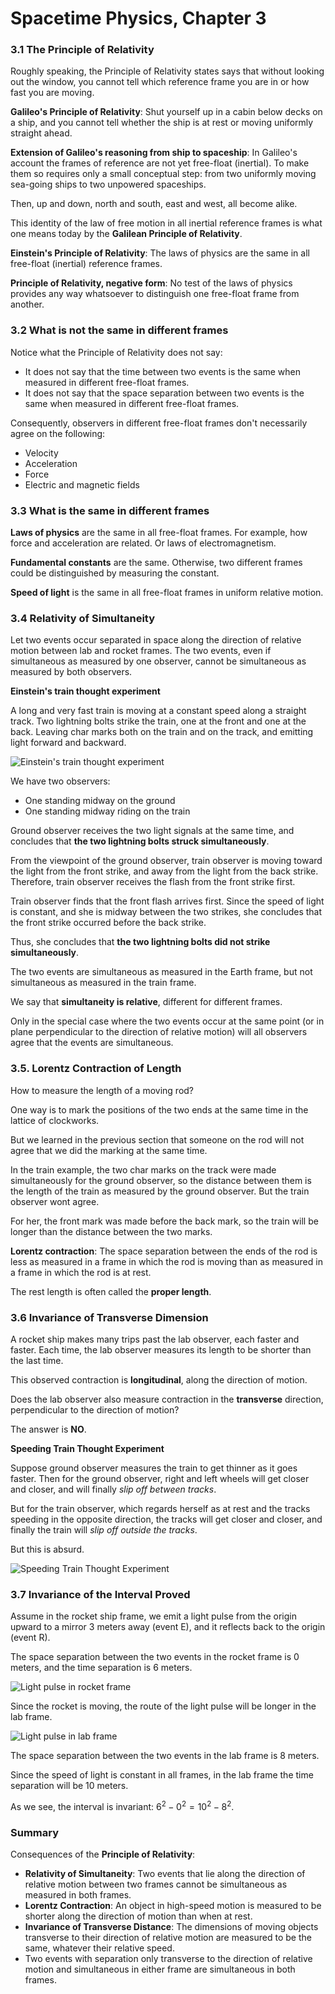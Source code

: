 # Spacetime Physics, Chapter 3

### 3.1 The Principle of Relativity

Roughly speaking, the Principle of Relativity states says that without looking out
the window, you cannot tell which reference frame you are in or how fast you are moving.

**Galileo's Principle of Relativity**: Shut yourself up in a cabin below decks on a
ship, and you cannot tell whether the ship is at rest or moving uniformly straight
ahead.

**Extension of Galileo's reasoning from ship to spaceship**: In Galileo's account
the frames of reference are not yet free-float (inertial). To make them so requires
only a small conceptual step: from two uniformly moving sea-going ships to two
unpowered spaceships.

Then, up and down, north and south, east and west, all become alike.

This identity of the law of free motion in all inertial reference frames is what
one means today by the **Galilean Principle of Relativity**.

**Einstein's Principle of Relativity**: The laws of physics are the same in all
free-float (inertial) reference frames.

**Principle of Relativity, negative form**: No test of the laws of physics provides
any way whatsoever to distinguish one free-float frame from another.

### 3.2 What is not the same in different frames

Notice what the Principle of Relativity does not say:
- It does not say that the time between two events is the same when measured in different
  free-float frames.
- It does not say that the space separation between two events is the same when measured
  in different free-float frames.

Consequently, observers in different free-float frames don't necessarily agree on the
following:

- Velocity
- Acceleration
- Force
- Electric and magnetic fields

### 3.3 What is the same in different frames

**Laws of physics** are the same in all free-float frames. For example, how force
and acceleration are related. Or laws of electromagnetism.

**Fundamental constants** are the same. Otherwise, two different frames could be
distinguished by measuring the constant.

**Speed of light** is the same in all free-float frames in uniform relative motion.

### 3.4 Relativity of Simultaneity

Let two events occur separated in space along the direction of relative motion between
lab and rocket frames. The two events, even if simultaneous as measured by one observer,
cannot be simultaneous as measured by both observers.

**Einstein's train thought experiment**

A long and very fast train is moving at a constant speed along a straight track. Two
lightning bolts strike the train, one at the front and one at the back. Leaving char
marks both on the train and on the track, and emitting light forward and backward.

  ![Einstein's train thought experiment](fig3.1.jpg)

We have two observers:
- One standing midway on the ground
- One standing midway riding on the train

Ground observer receives the two light signals at the same time, and concludes that
**the two lightning bolts struck simultaneously**.

From the viewpoint of the ground observer, train observer is moving toward the light
from the front strike, and away from the light from the back strike. Therefore, train
observer receives the flash from the front strike first.

Train observer finds that the front flash arrives first. Since the speed of light is
constant, and she is midway between the two strikes, she concludes that the front strike
occurred before the back strike.

Thus, she concludes that **the two lightning bolts did not strike simultaneously**.

The two events are simultaneous as measured in the Earth frame, but not simultaneous
as measured in the train frame.

We say that **simultaneity is relative**, different for different frames.

Only in the special case where the two events occur at the same point (or in plane
perpendicular to the direction of relative motion) will all observers agree that the
events are simultaneous.

### 3.5. Lorentz Contraction of Length

How to measure the length of a moving rod?

One way is to mark the positions of the two ends at the same time in the lattice of
clockworks.

But we learned in the previous section that someone on the rod will not agree that
we did the marking at the same time.

In the train example, the two char marks on the track were made simultaneously for
the ground observer, so the distance between them is the length of the train as
measured by the ground observer. But the train observer wont agree.

For her, the front mark was made before the back mark, so the train will be longer
than the distance between the two marks.

**Lorentz contraction**: The space separation between the ends of the rod is less
as measured in a frame in which the rod is moving than as measured in a frame in
which the rod is at rest.

The rest length is often called the **proper length**.

### 3.6 Invariance of Transverse Dimension

A rocket ship makes many trips past the lab observer, each faster and faster. Each
time, the lab observer measures its length to be shorter than the last time.

This observed contraction is **longitudinal**, along the direction of motion.

Does the lab observer also measure contraction in the **transverse** direction,
perpendicular to the direction of motion?

The answer is **NO**.

**Speeding Train Thought Experiment**

Suppose ground observer measures the train to get thinner as it goes faster.
Then for the ground observer, right and left wheels will get closer and closer,
and will finally _slip off between tracks_.

But for the train observer, which regards herself as at rest and the tracks speeding
in the opposite direction, the tracks will get closer and closer, and finally the
train will _slip off outside the tracks_.

But this is absurd.

 ![Speeding Train Thought Experiment](fig3.2.jpg)


### 3.7 Invariance of the Interval Proved

Assume in the rocket ship frame, we emit a light pulse from the origin upward to
a mirror 3 meters away (event E), and it reflects back to the origin (event R).

The space separation between the two events in the rocket frame is 0 meters, and
the time separation is 6 meters.

  ![Light pulse in rocket frame](fig3.5.jpg)

Since the rocket is moving, the route of the light pulse will be longer in the lab frame.

  ![Light pulse in lab frame](fig3.6.jpg)

The space separation between the two events in the lab frame is 8 meters.

Since the speed of light is constant in all frames, in the lab frame the time separation
will be 10 meters.

As we see, the interval is invariant: $6^2 - 0^2 = 10^2 - 8^2$.

### Summary

Consequences of the **Principle of Relativity**:

- **Relativity of Simultaneity**: Two events that lie along the direction of relative
  motion between two frames cannot be simultaneous as measured in both frames.
- **Lorentz Contraction**: An object in high-speed motion is measured to be shorter
  along the direction of motion than when at rest.
- **Invariance of Transverse Distance**: The dimensions of moving objects transverse
  to their direction of relative motion are measured to be the same, whatever their
  relative speed.
- Two events with separation only transverse to the direction of relative motion
  and simultaneous in either frame are simultaneous in both frames.
